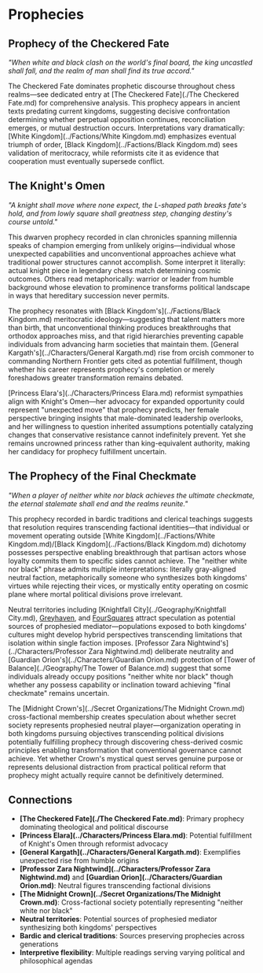 <!-- Expanded by AI: 2025-10-13 -->

# Prophecies

## Prophecy of the Checkered Fate

*"When white and black clash on the world's final board, the king uncastled shall fall, and the realm of man shall find its true accord."*

The Checkered Fate dominates prophetic discourse throughout chess realms—see dedicated entry at [The Checkered Fate](./The Checkered Fate.md) for comprehensive analysis. This prophecy appears in ancient texts predating current kingdoms, suggesting decisive confrontation determining whether perpetual opposition continues, reconciliation emerges, or mutual destruction occurs. Interpretations vary dramatically: [White Kingdom](../Factions/White Kingdom.md) emphasizes eventual triumph of order, [Black Kingdom](../Factions/Black Kingdom.md) sees validation of meritocracy, while reformists cite it as evidence that cooperation must eventually supersede conflict.

## The Knight's Omen

*"A knight shall move where none expect, the L-shaped path breaks fate's hold, and from lowly square shall greatness step, changing destiny's course untold."*

This dwarven prophecy recorded in clan chronicles spanning millennia speaks of champion emerging from unlikely origins—individual whose unexpected capabilities and unconventional approaches achieve what traditional power structures cannot accomplish. Some interpret it literally: actual knight piece in legendary chess match determining cosmic outcomes. Others read metaphorically: warrior or leader from humble background whose elevation to prominence transforms political landscape in ways that hereditary succession never permits.

The prophecy resonates with [Black Kingdom's](../Factions/Black Kingdom.md) meritocratic ideology—suggesting that talent matters more than birth, that unconventional thinking produces breakthroughs that orthodox approaches miss, and that rigid hierarchies preventing capable individuals from advancing harm societies that maintain them. [General Kargath's](../Characters/General Kargath.md) rise from orcish commoner to commanding Northern Frontier gets cited as potential fulfillment, though whether his career represents prophecy's completion or merely foreshadows greater transformation remains debated.

[Princess Elara's](../Characters/Princess Elara.md) reformist sympathies align with Knight's Omen—her advocacy for expanded opportunity could represent "unexpected move" that prophecy predicts, her female perspective bringing insights that male-dominated leadership overlooks, and her willingness to question inherited assumptions potentially catalyzing changes that conservative resistance cannot indefinitely prevent. Yet she remains uncrowned princess rather than king-equivalent authority, making her candidacy for prophecy fulfillment uncertain.

## The Prophecy of the Final Checkmate

*"When a player of neither white nor black achieves the ultimate checkmate, the eternal stalemate shall end and the realms reunite."*

This prophecy recorded in bardic traditions and clerical teachings suggests that resolution requires transcending factional identities—that individual or movement operating outside [White Kingdom](../Factions/White Kingdom.md)/[Black Kingdom](../Factions/Black Kingdom.md) dichotomy possesses perspective enabling breakthrough that partisan actors whose loyalty commits them to specific sides cannot achieve. The "neither white nor black" phrase admits multiple interpretations: literally gray-aligned neutral faction, metaphorically someone who synthesizes both kingdoms' virtues while rejecting their vices, or mystically entity operating on cosmic plane where mortal political divisions prove irrelevant.

Neutral territories including [Knightfall City](../Geography/Knightfall City.md), [Greyhaven](../Geography/Greyhaven.md), and [FourSquares](../Geography/FourSquares.md) attract speculation as potential sources of prophesied mediator—populations exposed to both kingdoms' cultures might develop hybrid perspectives transcending limitations that isolation within single faction imposes. [Professor Zara Nightwind's](../Characters/Professor Zara Nightwind.md) deliberate neutrality and [Guardian Orion's](../Characters/Guardian Orion.md) protection of [Tower of Balance](../Geography/The Tower of Balance.md) suggest that some individuals already occupy positions "neither white nor black" though whether any possess capability or inclination toward achieving "final checkmate" remains uncertain.

The [Midnight Crown's](../Secret Organizations/The Midnight Crown.md) cross-factional membership creates speculation about whether secret society represents prophesied neutral player—organization operating in both kingdoms pursuing objectives transcending political divisions potentially fulfilling prophecy through discovering chess-derived cosmic principles enabling transformation that conventional governance cannot achieve. Yet whether Crown's mystical quest serves genuine purpose or represents delusional distraction from practical political reform that prophecy might actually require cannot be definitively determined.

## Connections

- **[The Checkered Fate](./The Checkered Fate.md)**: Primary prophecy dominating theological and political discourse
- **[Princess Elara](../Characters/Princess Elara.md)**: Potential fulfillment of Knight's Omen through reformist advocacy
- **[General Kargath](../Characters/General Kargath.md)**: Exemplifies unexpected rise from humble origins
- **[Professor Zara Nightwind](../Characters/Professor Zara Nightwind.md)** and **[Guardian Orion](../Characters/Guardian Orion.md)**: Neutral figures transcending factional divisions
- **[The Midnight Crown](../Secret Organizations/The Midnight Crown.md)**: Cross-factional society potentially representing "neither white nor black"
- **Neutral territories**: Potential sources of prophesied mediator synthesizing both kingdoms' perspectives
- **Bardic and clerical traditions**: Sources preserving prophecies across generations
- **Interpretive flexibility**: Multiple readings serving varying political and philosophical agendas
